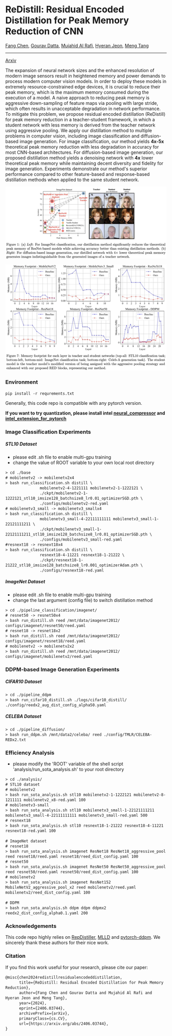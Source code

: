 # ReDistill: Residual Encoded Distillation for Peak Memory Reduction of CNN
[Fang Chen](https://c-fun.github.io/), [Gourav Datta](https://godatta.github.io/), [Mujahid Al Rafi](https://mujahidalrafi.github.io/), [Hyeran Jeon](https://www.mocalab.org/), [Meng Tang](http://www.mengtang.org/)

---

[Arxiv]((https://arxiv.org/abs/2406.03744))
 
 The expansion of neural network sizes and the enhanced resolution of modern image sensors result in heightened memory and power demands to process modern computer vision models. 
 In order to deploy these models in extremely resource-constrained edge devices, it is crucial to reduce their peak memory, which is the maximum memory consumed during the execution of a model.
 A naive approach to reducing peak memory is aggressive down-sampling of feature maps via pooling with large stride, which often results in unacceptable degradation in network performance.
 To mitigate this problem, we propose residual encoded distillation (ReDistill) for peak memory reduction in a teacher-student framework, in which a student network with less memory is derived from the teacher network using aggressive pooling.
 We apply our distillation method to multiple problems in computer vision, including image classification and diffusion-based image generation.
 For image classification, our method yields $\textbf{4x-5x}$ theoretical peak memory reduction with less degradation in accuracy for most CNN-based architectures. 
 For diffusion-based image generation, our proposed distillation method yields a denoising network with $\textbf{4x}$ lower theoretical peak memory while maintaining decent diversity and fidelity for image generation.
 Experiments demonstrate our method's superior performance compared to other feature-based and response-based distillation methods when applied to the same student network.

![Figure1](./imgs/Figure1.jpg)

![Figure7](./imgs/Figure7.jpg)


### Environment

`pip install -r requrements.txt`

Generally, this code repo is compatible with any pytorch version. 

**If you want to try quantization, please install intel [neural_compressor](https://github.com/intel/neural-compressor) and [intel_extension_for_pytorch](https://github.com/intel/intel-extension-for-pytorch)**


### Image Classification Experiments

##### STL10 Dataset
- please edit .sh file to enable multi-gpu training
- change the value of ROOT variable to your own local root directory

```shell
> cd ./base
# mobilenetv2 -> mobilenetv2x4
> bash run_classification.sh distill \
               mobilenetv2-4-1221111 mobilenetv2-1-1222121 \
               ./ckpt/mobilenetv2-1-1222121_stl10_imsize128_batchsize8_lr0.01_optimizerSGD.pth \
               ./configs/mobilenetv2-red.yaml
# mobilenetv3_small -> mobilenetv3_smallx4
> bash run_classification.sh distill \
               mobilenetv3_small-4-22111111111 mobilenetv3_small-1-22121111211 \
               ./ckpt/mobilenetv3_small-1-22121111211_stl10_imsize128_batchsize8_lr0.01_optimizerSGD.pth \
               ./configs/mobilenetv3_small-red.yaml
#resnext18 -> resnext18x4
> bash run_classification.sh distill \
               resnext18-4-11221 resnext18-1-21222 \
               ./ckpt/resnext18-1-21222_stl10_imsize128_batchsize8_lr0.001_optimizerAdam.pth \
               ./configs/resnext18-red.yaml
```

##### ImageNet Dataset
- please edit .sh file to enable multi-gpu training
- change the last argument (config file) to switch distillation method
```shell
> cd ./pipeline_classification/imagenet/
# resnet50 -> resnet50x4
> bash run_distill.sh reed /mnt/data/imagenet2012/ configs/imagenet/resnet50/reed.yaml
# resnet18 -> resnet18x2
> bash run_distill.sh reed /mnt/data/imagenet2012/ configs/imagenet/resnet18/reed.yaml
# mobilenetv2 -> mobilenetv2x2
> bash run_distill.sh reed /mnt/data/imagenet2012/ configs/imagenet/mobilenetv2/reed.yaml
```

### DDPM-based Image Generation Experiments

##### CIFAR10 Dataset
```shell
> cd ./pipeline_ddpm
> bash run_cifar10_distill.sh ./logs/cifar10_distill/ ./config/reedx2_aug_dist_config_alpha50.yaml
```

##### CELEBA Dataset
```shell
> cd ./pipeline_diffusion/
> bash run_ddpm.sh /mnt/data2/celeba/ reed ./config/TMLR/CELEBA-REDx2.txt
```

### Efficiency Analysis
- please modify the 'ROOT' variable of the shell script 'analysis/run_sota_analysis.sh' to your root directory

```shell
> cd ./analysis/
# STL10 dataset
# mobilenetv2
> bash run_sota_analysis.sh stl10 mobilenetv2-1-1222121 mobilenetv2-8-1211111 mobilenetv2_x8-red.yaml 100
# mobilenetv3-small
> bash run_sota_analysis.sh stl10 mobilenetv3_small-1-22121111211 mobilenetv3_small-4-22111111111 mobilenetv3_small-red.yaml 500
# resnext18
> bash run_sota_analysis.sh stl10 resnext18-1-21222 resnext18-4-11221 resnext18-red.yaml 100

# ImageNet dataset
# resnet18
> bash run_sota_analysis.sh imagenet ResNet18 ResNet18_aggressive_pool reed resnet18/reed.yaml resnet18/reed_dist_config.yaml 100
# resnet50
> bash run_sota_analysis.sh imagenet ResNet50 ResNet50_aggressive_pool reed resnet50/reed.yaml resnet50/reed_dist_config.yaml 100
# mobilenetv2
> bash run_sota_analysis.sh imagenet ResNet152 MobileNetV2_aggressive_pool_x2 reed mobilenetv2/reed.yaml mobilenetv2/reed_dist_config.yaml 100

# DDPM
> bash run_sota_analysis.sh ddpm ddpm ddpmx2 reedx2_dist_config_alpha0.1.yaml 200
```

### Acknowledgements

This code repo highly relies on [RepDistiller](https://github.com/HobbitLong/RepDistiller), [MLLD](https://github.com/Jin-Ying/Multi-Level-Logit-Distillation) and [pytorch-ddpm](https://github.com/w86763777/pytorch-ddpm).
We sincerely thank these authors for their nice work.

### Citation
If you find this work useful for your research, please cite our paper:
```text
@misc{chen2024redistillresidualencodeddistillation,
      title={ReDistill: Residual Encoded Distillation for Peak Memory Reduction}, 
      author={Fang Chen and Gourav Datta and Mujahid Al Rafi and Hyeran Jeon and Meng Tang},
      year={2024},
      eprint={2406.03744},
      archivePrefix={arXiv},
      primaryClass={cs.CV},
      url={https://arxiv.org/abs/2406.03744}, 
}
```